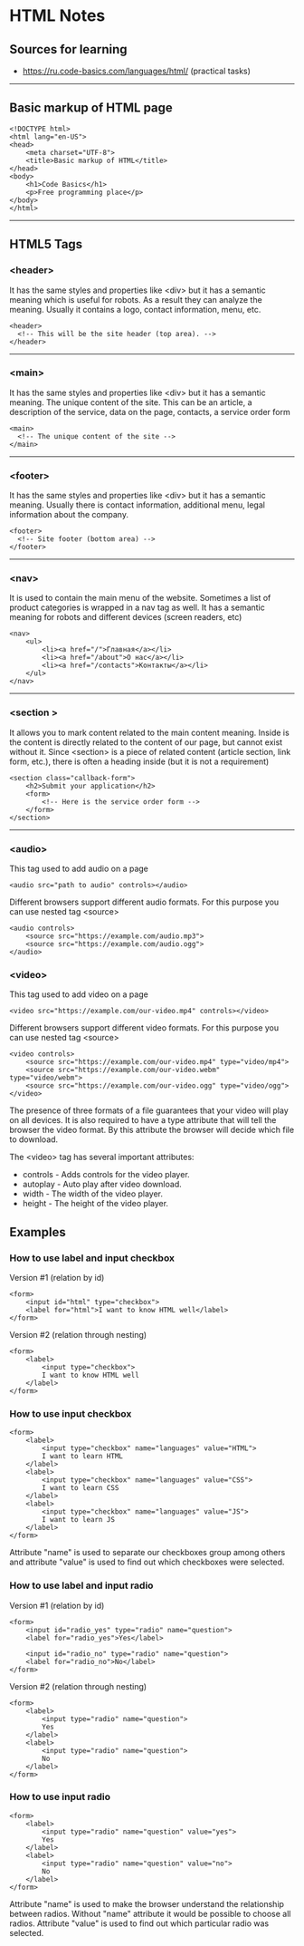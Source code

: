# HTML Notes

## Sources for learning
* https://ru.code-basics.com/languages/html/ (practical tasks)

---

## Basic markup of HTML page
```
<!DOCTYPE html>
<html lang="en-US">
<head>
    <meta charset="UTF-8">
    <title>Basic markup of HTML</title>
</head>
<body>
    <h1>Code Basics</h1>
    <p>Free programming place</p>
</body>
</html>
```
---

## HTML5 Tags

### \<header>
It has the same styles and properties like &lt;div> but it has a semantic meaning which is useful for robots. As a result they can analyze the meaning.
Usually it contains a logo, contact information, menu, etc.
```
<header>
  <!-- This will be the site header (top area). -->
</header>
```

---

### \<main>
It has the same styles and properties like &lt;div> but it has a semantic meaning.
The unique content of the site. This can be an article, a description of the service, data on the page, contacts, a service order form
```
<main>
  <!-- The unique content of the site -->
</main>
```

---

### \<footer>
It has the same styles and properties like &lt;div> but it has a semantic meaning.
Usually there is contact information, additional menu, legal information about the company.
```
<footer>
  <!-- Site footer (bottom area) -->
</footer>
```

---

### \<nav>
It is used to contain the main menu of the website. Sometimes a list of product categories is wrapped in a nav tag as well.
It has a semantic meaning for robots and different devices (screen readers, etc)
```
<nav>
    <ul>
        <li><a href="/">Главная</a></li>
        <li><a href="/about">О нас</a></li>
        <li><a href="/contacts">Контакты</a></li>
    </ul>
</nav>
```

---

### \<section   >
It allows you to mark content related to the main content meaning.
Inside is the content is directly related to the content of our page, but cannot exist without it.
Since &lt;section> is a piece of related content (article section, link form, etc.), there is often a heading inside (but it is not a requirement)
```
<section class="callback-form">
    <h2>Submit your application</h2>
    <form>
        <!-- Here is the service order form -->
    </form>
</section>
```

---

### \<audio>

This tag used to add audio on a page
```
<audio src="path to audio" controls></audio>
```
Different browsers support different audio formats. For this purpose you can use nested tag \<source>
```
<audio controls>
    <source src="https://example.com/audio.mp3">
    <source src="https://example.com/audio.ogg">
</audio>
```

### \<video>

This tag used to add video on a page
```
<video src="https://example.com/our-video.mp4" controls></video>
```
Different browsers support different video formats. For this purpose you can use nested tag \<source>
```
<video controls>
    <source src="https://example.com/our-video.mp4" type="video/mp4">
    <source src="https://example.com/our-video.webm" type="video/webm">
    <source src="https://example.com/our-video.ogg" type="video/ogg">
</video>
```
The presence of three formats of a file guarantees that your video will play on all devices. It is also required to have a type attribute that will tell the browser the video format. By this attribute the browser will decide which file to download.

The &lt;video> tag has several important attributes:
* controls - Adds controls for the video player.
* autoplay - Auto play after video download.
* width - The width of the video player.
* height - The height of the video player.

## Examples

### How to use label and input checkbox
Version #1 (relation by id)
```
<form>
    <input id="html" type="checkbox">
    <label for="html">I want to know HTML well</label>
</form>
```
Version #2 (relation through nesting)
```
<form>
    <label>
        <input type="checkbox">
        I want to know HTML well
    </label>
</form>
```

### How to use input checkbox
```
<form>
    <label>
        <input type="checkbox" name="languages" value="HTML">
        I want to learn HTML
    </label>
    <label>
        <input type="checkbox" name="languages" value="CSS">
        I want to learn CSS
    </label>
    <label>
        <input type="checkbox" name="languages" value="JS">
        I want to learn JS
    </label>
</form>
```
Attribute "name" is used to separate our checkboxes group among others and attribute "value" is used to find out which checkboxes were selected.

### How to use label and input radio
Version #1 (relation by id)
```
<form>
    <input id="radio_yes" type="radio" name="question">
    <label for="radio_yes">Yes</label>
    
    <input id="radio_no" type="radio" name="question">
    <label for="radio_no">No</label>
</form>
```
Version #2 (relation through nesting)
```
<form>
    <label>
        <input type="radio" name="question">
        Yes
    </label>
    <label>
        <input type="radio" name="question">
        No
    </label>
</form>
```

### How to use input radio
```
<form>
    <label>
        <input type="radio" name="question" value="yes">
        Yes
    </label>
    <label>
        <input type="radio" name="question" value="no">
        No
    </label>
</form>
```
Attribute "name" is used to make the browser understand the relationship between radios. Without "name" attribute it would be possible to choose all radios.
Attribute "value" is used to find out which particular radio was selected.
